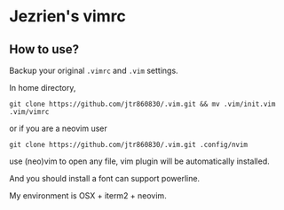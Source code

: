 Jezrien's vimrc
===

How to use?
---

Backup your original `.vimrc` and `.vim` settings.

In home directory, 

```
git clone https://github.com/jtr860830/.vim.git && mv .vim/init.vim .vim/vimrc
```
or if you are a neovim user
```
git clone https://github.com/jtr860830/.vim.git .config/nvim
```

use (neo)vim to open any file, vim plugin will be automatically installed.

And you should install a font can support powerline.

My environment is OSX + iterm2 + neovim.
